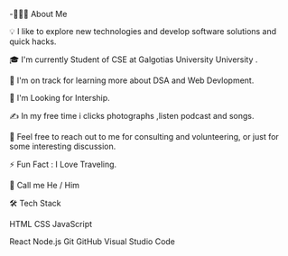 -👨🏻‍💻  About Me

💡  I like to explore new technologies and develop software solutions and quick hacks.

🎓  I'm currently Student of CSE at Galgotias University University .

🌱  I'm on track for learning more about DSA and Web Devlopment.

💼  I'm Looking for Intership.

✍️  In my free time i clicks photographs ,listen podcast and songs.

💬  Feel free to reach out to me for consulting and volunteering, or just for some interesting discussion.

⚡  Fun Fact : I Love Traveling.

👦   Call me He / Him

🛠  Tech Stack 

HTML  CSS  JavaScript 

React  Node.js
Git  GitHub  Visual Studio Code 


